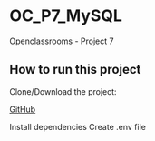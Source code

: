 # OC_P7_MySQL

Openclassrooms - Project 7

## How to run this project

Clone/Download the project:

[GitHub](https://github.com/Aikansy/OC_P7https://github.com/Aikansy/OC_P7)

Install dependencies
Create .env file
